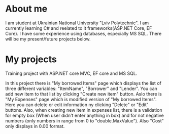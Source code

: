 # About me
I am student at Ukrainian National University "Lviv Polytechnic". I am currently learning C# and reelated to it frameworks(ASP.NET Core, EF Core). I have some experience using databases, especially MS SQL. There will be my present/future projects below.

# My projects
Training project with ASP.NET core MVC, EF core and MS SQL.
<link>
In this project there is "My borrowed Items" page which displays the list of three different variables: "ItemName", "Borrower" and "Lender". You can add new item to that list by clicking "Create new item" button. Aslo there is "My Expenses" page which is modified version of "My borrowed Items". Here you can delete or edit information ny clicking "Delete" or "Edit" buttons. Also, when creating new item in expenses list, there is a validation for empty box (When user didn't enter anything in box) and for not negative numbers (only numbers in range from 0 to "double.MaxValue"). Also "Cost" only displays in 0.00 format.
